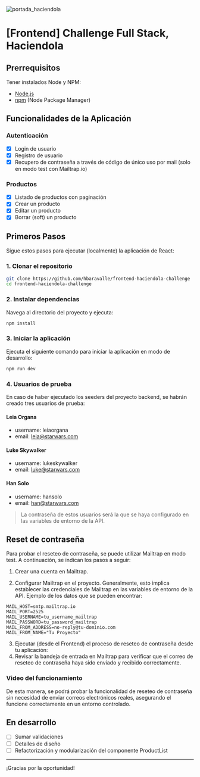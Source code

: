 ![portada_haciendola](https://github.com/hbaravalle/backend-haciendola-challenge/assets/24690415/43f3f53c-3178-470e-8103-b52938d38821)
# [Frontend] Challenge Full Stack, Haciendola

## Prerrequisitos

Tener instalados Node y NPM:

- [Node.js](https://nodejs.org/es/download/)
- [npm](https://www.npmjs.com/get-npm) (Node Package Manager)

## Funcionalidades de la Aplicación

### Autenticación

- [X] Login de usuario
- [X] Registro de usuario
- [X] Recupero de contraseña a través de código de único uso por mail (solo en modo test con Mailtrap.io)

### Productos

- [X] Listado de productos con paginación
- [X] Crear un producto
- [X] Editar un producto
- [X] Borrar (soft) un producto

## Primeros Pasos

Sigue estos pasos para ejecutar (localmente) la aplicación de React:

### 1. Clonar el repositorio

```bash
git clone https://github.com/hbaravalle/frontend-haciendola-challenge
cd frontend-haciendola-challenge
```

### 2. Instalar dependencias

Navega al directorio del proyecto y ejecuta:

```bash
npm install
```

### 3. Iniciar la aplicación

Ejecuta el siguiente comando para iniciar la aplicación en modo de desarrollo:

```bash
npm run dev
```

### 4. Usuarios de prueba

En caso de haber ejecutado los seeders del proyecto backend, se habrán creado tres usuarios de prueba:

#### Leia Organa
- username: leiaorgana
- email: leia@starwars.com

#### Luke Skywalker
- username: lukeskywalker
- email: luke@starwars.com

#### Han Solo
- username: hansolo
- email: han@starwars.com

> La contraseña de estos usuarios será la que se haya configurado en las variables de entorno de la API.

## Reset de contraseña

Para probar el reseteo de contraseña, se puede utilizar Mailtrap en modo test. A continuación, se indican los pasos a seguir:

1. Crear una cuenta en Mailtrap.

2. Configurar Mailtrap en el proyecto. Generalmente, esto implica establecer las credenciales de Mailtrap en las variables de entorno de la API. Ejemplo de los datos que se pueden encontrar:

```
MAIL_HOST=smtp.mailtrap.io
MAIL_PORT=2525
MAIL_USERNAME=tu_username_mailtrap
MAIL_PASSWORD=tu_password_mailtrap
MAIL_FROM_ADDRESS=no-reply@tu-dominio.com
MAIL_FROM_NAME="Tu Proyecto"
```

3. Ejecutar (desde el Frontend) el proceso de reseteo de contraseña desde tu aplicación:
4. Revisar la bandeja de entrada en Mailtrap para verificar que el correo de reseteo de contraseña haya sido enviado y recibido correctamente.

### Video del funcionamiento

De esta manera, se podrá probar la funcionalidad de reseteo de contraseña sin necesidad de enviar correos electrónicos reales, asegurando el funcione correctamente en un entorno controlado.

## En desarrollo
- [ ] Sumar validaciones
- [ ] Detalles de diseño
- [ ] Refactorización y modularización del componente ProductList

---

¡Gracias por la oportunidad!

